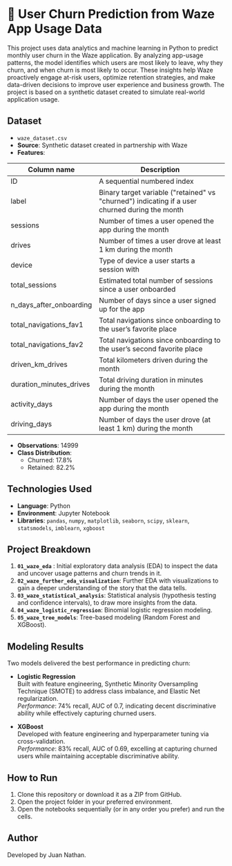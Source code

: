 # 🚗 User Churn Prediction from Waze App Usage Data

This project uses data analytics and machine learning in Python to predict monthly user churn in the Waze application. By analyzing app-usage patterns, the model identifies which users are most likely to leave, why they churn, and when churn is most likely to occur. These insights help Waze proactively engage at-risk users, optimize retention strategies, and make data-driven decisions to improve user experience and business growth. The project is based on a synthetic dataset created to simulate real-world application usage.

## Dataset

- `waze_dataset.csv`
- **Source**: Synthetic dataset created in partnership with Waze
- **Features**:

| Column name              | Description                                                                                     |
|------------------------- |-------------------------------------------------------------------------------------------------|
| ID                       | A sequential numbered index                                                                     |
| label                    | Binary target variable ("retained" vs "churned") indicating if a user churned during the month  |
| sessions                 | Number of times a user opened the app during the month                                          |
| drives                   | Number of times a user drove at least 1 km during the month                                     |
| device                   | Type of device a user starts a session with                                                     |
| total_sessions           | Estimated total number of sessions since a user onboarded                                       |
| n_days_after_onboarding  | Number of days since a user signed up for the app                                               |
| total_navigations_fav1   | Total navigations since onboarding to the user’s favorite place                                 |
| total_navigations_fav2   | Total navigations since onboarding to the user’s second favorite place                          |
| driven_km_drives         | Total kilometers driven during the month                                                        |
| duration_minutes_drives  | Total driving duration in minutes during the month                                              |
| activity_days            | Number of days the user opened the app during the month                                         |
| driving_days             | Number of days the user drove (at least 1 km) during the month                                  |

- **Observations**: 14999
- **Class Distribution**:
  - Churned: 17.8%
  - Retained: 82.2%

## Technologies Used

- **Language**: Python
- **Environment**: Jupyter Notebook
- **Libraries**: `pandas`, `numpy`, `matplotlib`, `seaborn`, `scipy`, `sklearn`, `statsmodels`, `imblearn`, `xgboost`
  
 ## Project Breakdown
 1. **`01_waze_eda`** : Initial exploratory data analysis (EDA) to inspect the data and uncover usage patterns and churn trends in it.
 2. **`02_waze_further_eda_visualization`**: Further EDA with visualizations to gain a deeper understanding of the story that the data tells.
 3. **`03_waze_statistical_analysis`**: Statistical analysis (hypothesis testing and confidence intervals), to draw more insights from the data.
 4. **`04_waze_logistic_regression`**: Binomial logistic regression modeling.
 5. **`05_waze_tree_models`**: Tree-based modeling (Random Forest and XGBoost).

## Modeling Results

Two models delivered the best performance in predicting churn:

- **Logistic Regression**  
  Built with feature engineering, Synthetic Minority Oversampling Technique (SMOTE) to address class imbalance, and Elastic Net regularization.  
  *Performance*: 74% recall, AUC of 0.7, indicating decent discriminative ability while effectively capturing churned users.

- **XGBoost**  
  Developed with feature engineering and hyperparameter tuning via cross-validation.  
  *Performance*: 83% recall, AUC of 0.69, excelling at capturing churned users while maintaining acceptable discriminative ability.

## How to Run

1. Clone this repository or download it as a ZIP from GitHub. 
2. Open the project folder in your preferred environment.
3. Open the notebooks sequentially (or in any order you prefer) and run the cells.

## Author

Developed by Juan Nathan.
